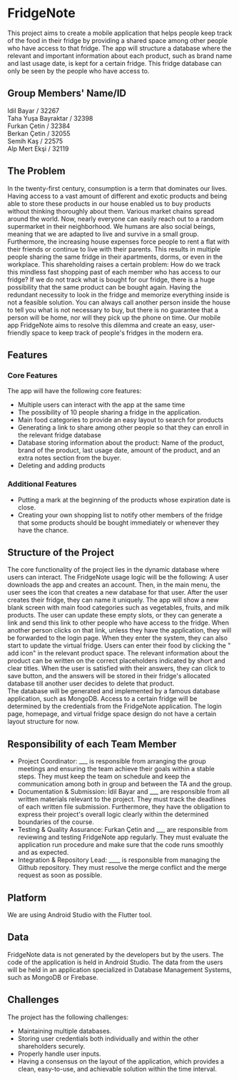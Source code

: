 # FridgeNote
This project aims to create a mobile application that helps people keep track of the food in their fridge by providing a shared space among other people who have access to that fridge. The app will structure a database where the relevant and important information about each product, such as brand name and last usage date, is kept for a certain fridge. This fridge database can only be seen by the people who have access to.
## Group Members' Name/ID
Idil Bayar / 32267 \
Taha Yuşa Bayraktar / 32398\
Furkan Çetin / 32384 \
Berkan Çetin / 32055 \
Semih Kaş / 22575 \
Alp Mert Ekşi / 32119 

## The Problem
In the twenty-first century, consumption is a term that dominates our lives. Having access to a vast amount of different and exotic products and being able to store these products in our house enabled us to buy products without thinking thoroughly about them. Various market chains spread around the world. Now, nearly everyone can easily reach out to a random supermarket in their neighborhood. We humans are also social beings, meaning that we are adapted to live and survive in a small group. Furthermore, the increasing house expenses force people to rent a flat with their friends or continue to live with their parents. This results in multiple people sharing the same fridge in their apartments, dorms, or even in the workplace. This shareholding raises a certain problem: How do we track this mindless fast shopping past of each member who has access to our fridge? If we do not track what is bought for our fridge, there is a huge possibility that the same product can be bought again. Having the redundant necessity to look in the fridge and memorize everything inside is not a feasible solution. You can always call another person inside the house to tell you what is not necessary to buy, but there is no guarantee that a person will be home, nor will they pick up the phone on time. Our mobile app FridgeNote aims to resolve this dilemma and create an easy, user-friendly space to keep track of people's fridges in the modern era. 

## Features
### Core Features 
The app will have the following core features:
- Multiple users can interact with the app at the same time
- The possibility of 10 people sharing a fridge in the application.
- Main food categories to provide an easy layout to search for products
- Generating a link to share among other people so that they can enroll in the relevant fridge database
- Database storing information about the product: Name of the product, brand of the product, last usage date, amount of the product, and an extra notes section from the buyer.
- Deleting and adding products

### Additional Features
- Putting a mark at the beginning of the products whose expiration date is close.
- Creating your own shopping list to notify other members of the fridge that some products should be bought immediately or whenever they have the chance.

## Structure of the Project
The core functionality of the project lies in the dynamic database where users can interact. The FridgeNote usage logic will be the following: A user downloads the app and creates an account. Then, in the main menu, the user sees the icon that creates a new database for that user. After the user creates their fridge, they can name it uniquely. The app will show a new blank screen with main food categories such as vegetables, fruits, and milk products. The user can update these empty slots, or they can generate a link and send this link to other people who have access to the fridge. When another person clicks on that link, unless they have the application, they will be forwarded to the login page. When they enter the system, they can also start to update the virtual fridge. Users can enter their food by clicking the " add icon" in the relevant product space. The relevant information about the product can be written on the correct placeholders indicated by short and clear titles. When the user is satisfied with their answers, they can click to save button, and the answers will be stored in their fridge's allocated database till another user decides to delete that product. \
The database will be generated and implemented by a famous database application, such as MongoDB. Access to a certain fridge will be determined by the credentials from the FridgeNote application. The login page, homepage, and virtual fridge space design do not have a certain layout structure for now.
## Responsibility of each Team Member
- Project Coordinator: ___ is responsible from arranging the group meetings and ensuring the team achieve their goals within a stable steps. They must keep the team on schedule and keep the communication among both in group and between the TA and the group.
- Documentation & Submission: İdil Bayar and ___ are responsible from all written materials relevant to the project. They must track the deadlines of each written file submission. Furthermore, they have the obligation to express their project's overall logic clearly within the determined boundaries of the course.
- Testing & Quality Assurance: Furkan Çetin and ___ are responsible from reviewing and testing FridgeNote app regularly. They  must evaluate the application run procedure and make sure that the code runs smoothly and as expected.
- Integration & Repository Lead: ____ is responsible from managing the Github repository. They must resolve the merge conflict and the merge request as soon as possible.
## Platform
We are using Android Studio with the Flutter tool.
## Data
FridgeNote data is not generated by the developers but by the users. The code of the application is held in Android Studio. The data from the users will be held in an application specialized in Database Management Systems, such as MongoDB or Firebase.
## Challenges
The project has the following challenges:
- Maintaining multiple databases.
- Storing user credentials both individually and within the other shareholders securely.
- Properly handle user inputs.
- Having a consensus on the layout of the application, which provides a clean, easy-to-use, and achievable solution within the time interval.
